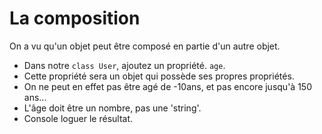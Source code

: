 # La composition

On a vu qu'un objet peut être composé en partie d'un autre objet.

- Dans notre `class User`, ajoutez un propriété. `age`.
- Cette propriété sera un objet qui possède ses propres propriétés.
- On ne peut en effet pas être agé de -10ans, et pas encore jusqu'à 150 ans...
- L'âge doit être un nombre, pas une 'string'.
- Console loguer le résultat.
